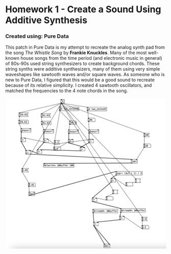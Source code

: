 # Homework 1 - Create a Sound Using Additive Synthesis

### Created using: Pure Data

This patch in Pure Data is my attempt to recreate the analog synth pad from the song *The Whistle Song* by **Frankie Knuckles**. Many of the most well-known house songs from the time period (and electronic music in general) of 80s-90s used string synthesizers to create background chords. These string synths were additive synthesizers, many of them using very simple waveshapes like sawtooth waves and/or square waves. As someone who is new to Pure Data, I figured that this would be a good sound to recreate because of its relative simplicity. I created 4 sawtooth oscillators, and matched the frequencies to the 4 note chords in the song.

![alt text](patch.png)
